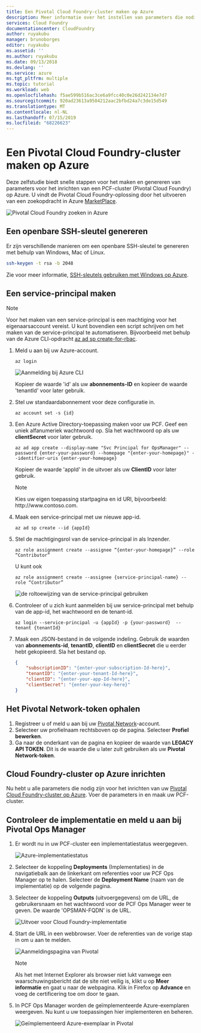 ```yaml
---
title: Een Pivotal Cloud Foundry-cluster maken op Azure
description: Meer informatie over het instellen van parameters die nodig zijn voor het inrichten van een PCF-cluster (Pivotal Cloud Foundry) op Azure
services: Cloud Foundry
documentationcenter: CloudFoundry
author: ruyakubu
manager: brunoborges
editor: ruyakubu
ms.assetid: ''
ms.author: ruyakubu
ms.date: 09/13/2018
ms.devlang: ''
ms.service: azure
ms.tgt_pltfrm: multiple
ms.topic: tutorial
ms.workload: web
ms.openlocfilehash: f5ae599b516ac3ce6a9fcc40c0e26d242134e7d7
ms.sourcegitcommit: 920ad23613a9504212aac2bfbd24a7c3de15d549
ms.translationtype: MT
ms.contentlocale: nl-NL
ms.lasthandoff: 07/15/2019
ms.locfileid: "68226623"
---
```

# <a name="create-a-pivotal-cloud-foundry-cluster-on-azure"></a>Een Pivotal Cloud Foundry-cluster maken op Azure

Deze zelfstudie biedt snelle stappen voor het maken en genereren van parameters voor het inrichten van een PCF-cluster (Pivotal Cloud Foundry) op Azure. U vindt de Pivotal Cloud Foundry-oplossing door het uitvoeren van een zoekopdracht in Azure [MarketPlace](https://azuremarketplace.microsoft.com/marketplace/apps/pivotal.pivotal-cloud-foundry).

![Pivotal Cloud Foundry zoeken in Azure](media/deploy/pcf-marketplace.png)


## <a name="generate-an-ssh-public-key"></a>Een openbare SSH-sleutel genereren

Er zijn verschillende manieren om een openbare SSH-sleutel te genereren met behulp van Windows, Mac of Linux.

```Bash
ssh-keygen -t rsa -b 2048
```

Zie voor meer informatie, [SSH-sleutels gebruiken met Windows op Azure](https://docs.microsoft.com/azure/virtual-machines/linux/ssh-from-windows).

## <a name="create-a-service-principal"></a>Een service-principal maken

> [!NOTE]
>
> Voor het maken van een service-principal is een machtiging voor het eigenaarsaccount vereist. U kunt bovendien een script schrijven om het maken van de service-principal te automatiseren. Bijvoorbeeld met behulp van de Azure CLI-opdracht [az ad sp create-for-rbac](https://docs.microsoft.com/cli/azure/ad/sp?view=azure-cli-latest).

1. Meld u aan bij uw Azure-account.

    `az login`

    ![Aanmelding bij Azure CLI](media/deploy/az-login-output.png )
 
    Kopieer de waarde 'id' als uw **abonnements-ID** en kopieer de waarde 'tenantId' voor later gebruik.

2. Stel uw standaardabonnement voor deze configuratie in.

    `az account set -s {id}`

3. Een Azure Active Directory-toepassing maken voor uw PCF. Geef een uniek alfanumeriek wachtwoord op. Sla het wachtwoord op als uw **clientSecret** voor later gebruik.

    `az ad app create --display-name "Svc Principal for OpsManager" --password {enter-your-password} --homepage "{enter-your-homepage}" --identifier-uris {enter-your-homepage}`

    Kopieer de waarde 'appId' in de uitvoer als uw **ClientID** voor later gebruik.

    > [!NOTE]
    >
    > Kies uw eigen toepassing startpagina en id URI, bijvoorbeeld: http\://www\.contoso.com.

4. Maak een service-principal met uw nieuwe app-id.

    `az ad sp create --id {appId}`

5. Stel de machtigingsrol van de service-principal in als Inzender.

    `az role assignment create --assignee “{enter-your-homepage}” --role “Contributor”`

    U kunt ook

    `az role assignment create --assignee {service-principal-name} --role “Contributor”`

    ![de roltoewijzing van de service-principal gebruiken](media/deploy/svc-princ.png )

6. Controleer of u zich kunt aanmelden bij uw service-principal met behulp van de app-id, het wachtwoord en de tenant-id.

    `az login --service-principal -u {appId} -p {your-password}  --tenant {tenantId}`

7. Maak een JSON-bestand in de volgende indeling. Gebruik de waarden van **abonnements-id**, **tenantID**, **clientID** en **clientSecret** die u eerder hebt gekopieerd. Sla het bestand op.

    ```json
    {
        "subscriptionID": "{enter-your-subscription-Id-here}",
        "tenantID": "{enter-your-tenant-Id-here}",
        "clientID": "{enter-your-app-Id-here}",
        "clientSecret": "{enter-your-key-here}"
    }
    ```

## <a name="get-the-pivotal-network-token"></a>Het Pivotal Network-token ophalen

1. Registreer u of meld u aan bij uw [Pivotal Network](https://network.pivotal.io)-account.
2. Selecteer uw profielnaam rechtsboven op de pagina. Selecteer **Profiel bewerken**.
3. Ga naar de onderkant van de pagina en kopieer de waarde van **LEGACY API TOKEN**. Dit is de waarde die u later zult gebruiken als uw **Pivotal Network-token**.

## <a name="provision-your-cloud-foundry-cluster-on-azure"></a>Cloud Foundry-cluster op Azure inrichten

Nu hebt u alle parameters die nodig zijn voor het inrichten van uw [Pivotal Cloud Foundry-cluster op Azure](https://azuremarketplace.microsoft.com/marketplace/apps/pivotal.pivotal-cloud-foundry).
Voer de parameters in en maak uw PCF-cluster.

## <a name="verify-the-deployment-and-sign-in-to-the-pivotal-ops-manager"></a>Controleer de implementatie en meld u aan bij Pivotal Ops Manager

1. Er wordt nu in uw PCF-cluster een implementatiestatus weergegeven.

    ![Azure-implementatiestatus](media/deploy/deployment.png )

2. Selecteer de koppeling **Deployments** (Implementaties) in de navigatiebalk aan de linkerkant om referenties voor uw PCF Ops Manager op te halen. Selecteer de **Deployment Name** (naam van de implementatie) op de volgende pagina.
3. Selecteer de koppeling **Outputs** (uitvoergegevens) om de URL, de gebruikersnaam en het wachtwoord voor de PCF Ops Manager weer te geven. De waarde 'OPSMAN-FQDN' is de URL.
 
    ![Uitvoer voor Cloud Foundry-implementatie](media/deploy/deploy-outputs.png )
 
4. Start de URL in een webbrowser. Voer de referenties van de vorige stap in om u aan te melden.

    ![Aanmeldingspagina van Pivotal](media/deploy/pivotal-login.png )
         
    > [!NOTE]
    >
    > Als het met Internet Explorer als browser niet lukt vanwege een waarschuwingsbericht dat de site niet veilig is, klikt u op **Meer informatie** en gaat u naar de webpagina. Klik in Firefox op **Advance** en voeg de certificering toe om door te gaan.

5. In PCF Ops Manager worden de geïmplementeerde Azure-exemplaren weergeven. Nu kunt u uw toepassingen hier implementeren en beheren.
               
    ![Geïmplementeerd Azure-exemplaar in Pivotal](media/deploy/ops-mgr.png )
 
